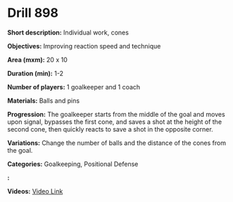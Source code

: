 # Drill 898

**Short description:**
Individual work, cones

**Objectives:**
Improving reaction speed and technique

**Area (mxm):**
20 x 10

**Duration (min):**
1-2

**Number of players:**
1 goalkeeper and 1 coach

**Materials:**
Balls and pins

**Progression:**
The goalkeeper starts from the middle of the goal and moves upon signal, bypasses the first cone, and saves a shot at the height of the second cone, then quickly reacts to save a shot in the opposite corner.

**Variations:**
Change the number of balls and the distance of the cones from the goal.

**Categories:**
Goalkeeping, Positional Defense

**:**


**Videos:**
[Video Link](https://www.youtube.com/embed/ueEYCsLfy_U)

